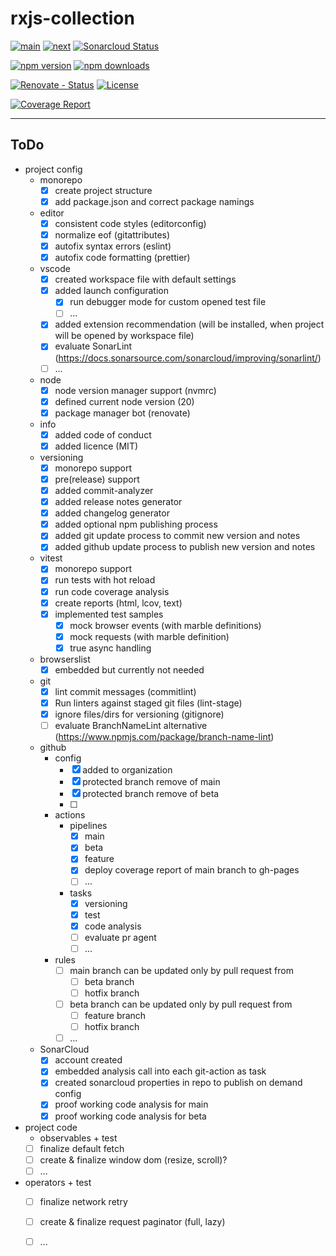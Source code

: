 # rxjs-collection

[![main][github-workflow-main-src]][github-workflow-main-href]
[![next][github-workflow-next-src]][github-workflow-next-href]
[![Sonarcloud Status][sonarcloud-src]][sonarcloud-href]

[![npm version][npm-version-latest-src]][npm-version-latest-href]
[![npm downloads][npm-downloads-src]][npm-downloads-href]

[![Renovate - Status][renovate-status-src]][renovate-status-href]
[![License][license-src]][license-href]

[![Coverage Report][vitest-coverage-src]][vitest-coverage-href]

---

## ToDo


- project config
  - monorepo
    - [x] create project structure
    - [x] add package.json and correct package namings
  - editor
    - [x] consistent code styles (editorconfig)
    - [x] normalize eof (gitattributes)
    - [x] autofix syntax errors (eslint)
    - [x] autofix code formatting (prettier)
  - vscode
    - [x] created workspace file with default settings
    - [x] added launch configuration
      - [x] run debugger mode for custom opened test file
      - [ ] ...
    - [x] added extension recommendation (will be installed, when project will be opened by workspace file) 
    - [x] evaluate SonarLint (https://docs.sonarsource.com/sonarcloud/improving/sonarlint/)
    - [ ] ...
  - node
    - [x] node version manager support (nvmrc)
    - [x] defined current node version (20) 
    - [x] package manager bot (renovate) 
  - info
    - [x] added code of conduct
    - [x] added licence (MIT)
  - versioning
    - [x] monorepo support
    - [x] pre(release) support
    - [x] added commit-analyzer
    - [x] added release notes generator
    - [x] added changelog generator
    - [x] added optional npm publishing process
    - [x] added git update process to commit new version and notes
    - [x] added github update process to publish new version and notes
  - vitest
    - [x] monorepo support
    - [x] run tests with hot reload
    - [x] run code coverage analysis
    - [x] create reports (html, lcov, text)
    - [x] implemented test samples
      - [x] mock browser events (with marble definitions)
      - [x] mock requests (with marble definition)
      - [x] true async handling  
  - browserslist 
    - [x] embedded but currently not needed  
  - git
    - [x] lint commit messages (commitlint)
    - [x] Run linters against staged git files (lint-stage)
    - [x] ignore files/dirs for versioning (gitignore)
    - [ ] evaluate BranchNameLint alternative (https://www.npmjs.com/package/branch-name-lint)
  - github
    - config
      - [x] added to organization 
      - [x] protected branch remove of main 
      - [x] protected branch remove of beta 
      - [ ] 
    - actions
      - pipelines
        - [x] main
        - [x] beta
        - [x] feature
        - [x] deploy coverage report of main branch to gh-pages
        - [ ] ...
      - tasks
        - [x] versioning
        - [x] test
        - [x] code analysis 
        - [ ] evaluate pr agent
        - [ ] ...
    - rules
      - [ ] main branch can be updated only by pull request from 
        - [ ] beta branch
        - [ ] hotfix branch
      - [ ] beta branch can be updated only by pull request from 
        - [ ] feature branch
        - [ ] hotfix branch
      - [ ] ...
  - SonarCloud
    - [x] account created
    - [x] embedded analysis call into each git-action as task
    - [x] created sonarcloud properties in repo to publish on demand config
    - [x] proof working code analysis for main
    - [x] proof working code analysis for beta 
- project code
  - observables + test
  - [ ] finalize default fetch
  - [ ] create & finalize window dom (resize, scroll)?
  - [ ] ...
- operators + test
  - [ ] finalize network retry
  - [ ] create & finalize request paginator (full, lazy)
  - [ ] ...



[renovate-status-src]: <https://img.shields.io/badge/renovate-enabled-brightgreen>
[renovate-status-href]: <https://renovate.whitesourcesoftware.com/>

[github-workflow-main-src]: <https://github.com/basics/rxjs-collection/actions/workflows/main.yml/badge.svg>
[github-workflow-main-href]: <https://github.com/basics/rxjs-collection/actions?query=workflow%3Amain>
[github-workflow-next-src]: <https://github.com/basics/rxjs-collection/actions/workflows/beta.yml/badge.svg>
[github-workflow-next-href]: <https://github.com/basics/rxjs-collection/actions?query=workflow%3Abeta>

[sonarcloud-src]: <https://sonarcloud.io/api/project_badges/measure?project=basics_rxjs-collection&metric=alert_status>
[sonarcloud-href]: <https://sonarcloud.io/dashboard?id=basics_rxjs-collection>

[license-src]: https://img.shields.io/github/license/basics/rxjs-collection
[license-href]: https://github.com/basics/rxjs-collection

[npm-version-latest-src]: https://img.shields.io/npm/v/nuxt-booster/latest.svg?
[npm-version-latest-href]: https://npmjs.com/package/nuxt-booster/v/latest

[npm-downloads-src]: https://img.shields.io/npm/dt/nuxt-booster.svg?style=flat-square
[npm-downloads-href]: https://npmjs.com/package/nuxt-booster

[vitest-coverage-src]: https://img.shields.io/badge/Coverage_Report-2ea44f?logo=vitest&logoColor=%23fff
[vitest-coverage-href]: https://basics.github.io/rxjs-collection/
